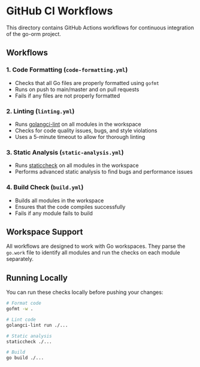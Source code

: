 # GitHub CI Workflows

This directory contains GitHub Actions workflows for continuous integration of the go-orm project.

## Workflows

### 1. Code Formatting (`code-formatting.yml`)
- Checks that all Go files are properly formatted using `gofmt`
- Runs on push to main/master and on pull requests
- Fails if any files are not properly formatted

### 2. Linting (`linting.yml`)
- Runs [golangci-lint](https://github.com/golangci/golangci-lint) on all modules in the workspace
- Checks for code quality issues, bugs, and style violations
- Uses a 5-minute timeout to allow for thorough linting

### 3. Static Analysis (`static-analysis.yml`)
- Runs [staticcheck](https://staticcheck.io/) on all modules in the workspace
- Performs advanced static analysis to find bugs and performance issues

### 4. Build Check (`build.yml`)
- Builds all modules in the workspace
- Ensures that the code compiles successfully
- Fails if any module fails to build

## Workspace Support

All workflows are designed to work with Go workspaces. They parse the `go.work` file to identify all modules and run the checks on each module separately.

## Running Locally

You can run these checks locally before pushing your changes:

```bash
# Format code
gofmt -w .

# Lint code
golangci-lint run ./...

# Static analysis
staticcheck ./...

# Build
go build ./...
```